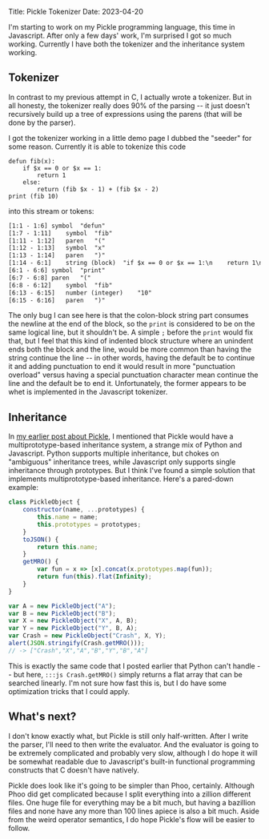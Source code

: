 Title: Pickle Tokenizer
Date: 2023-04-20

I'm starting to work on my Pickle programming language, this time in Javascript. After only a few days' work, I'm surprised I got so much working. Currently I have both the tokenizer and the inheritance system working.

## Tokenizer

In contrast to my previous attempt in C, I actually wrote a tokenizer. But in all honesty, the tokenizer really does 90% of the parsing -- it just doesn't recursively build up a tree of expressions using the parens (that will be done by the parser).

I got the tokenizer working in a little demo page I dubbed the "seeder" for some reason. Currently it is able to tokenize this code

```pickle
defun fib(x):
    if $x == 0 or $x == 1:
        return 1
    else:
        return (fib $x - 1) + (fib $x - 2)
print (fib 10)
```

into this stream or tokens:

```txt
[1:1 - 1:6]	symbol 	"defun"	
[1:7 - 1:11]	symbol 	"fib"	
[1:11 - 1:12]	paren 	"("	
[1:12 - 1:13]	symbol 	"x"	
[1:13 - 1:14]	paren 	")"	
[1:14 - 6:1]	string (block)	"if $x == 0 or $x == 1:\n    return 1\nelse:\n    return (fib $x - 1) + (fib $x - 2)"	
[6:1 - 6:6]	symbol 	"print"	
[6:7 - 6:8]	paren 	"("	
[6:8 - 6:12]	symbol 	"fib"	
[6:13 - 6:15]	number (integer)	"10"	
[6:15 - 6:16]	paren 	")"	
```

The only bug I can see here is that the colon-block string part consumes the newline at the end of the block, so the `print` is considered to be on the same logical line, but it shouldn't be. A simple `;` before the `print` would fix that, but I feel that this kind of indented block structure where an unindent ends both the block and the line, would be more common than having the string continue the line -- in other words, having the default be to continue it and adding punctuation to end it would result in more "punctuation overload" versus having a special punctuation character mean continue the line and the default be to end it. Unfortunately, the former appears to be whet is implemented in the Javascript tokenizer.

## Inheritance

In [my earlier post about Pickle]({filename}../c/pickles.md), I mentioned that Pickle would have a multiprototype-based inheritance system, a strange mix of Python and Javascript. Python supports multiple inheritance, but chokes on "ambiguous" inheritance trees, while Javascript only supports single inheritance through prototypes. But I think I've found a simple solution that implements multiprototype-based inheritance. Here's a pared-down example:

```js
class PickleObject {
    constructor(name, ...prototypes) {
        this.name = name;
        this.prototypes = prototypes;
    }
    toJSON() {
        return this.name;
    }
    getMRO() {
        var fun = x => [x].concat(x.prototypes.map(fun));
        return fun(this).flat(Infinity);
    }
}

var A = new PickleObject("A");
var B = new PickleObject("B");
var X = new PickleObject("X", A, B);
var Y = new PickleObject("Y", B, A);
var Crash = new PickleObject("Crash", X, Y);
alert(JSON.stringify(Crash.getMRO()));
// -> ["Crash","X","A","B","Y","B","A"]
```

This is exactly the same code that I posted earlier that Python can't handle -- but here, `:::js Crash.getMRO()` simply returns a flat array that can be searched linearly. I'm not sure how fast this is, but I do have some optimization tricks that I could apply.

## What's next?

I don't know exactly what, but Pickle is still only half-written. After I write the parser, I'll need to then write the evaluator. And the evaluator is going to be extremely complicated and probably very slow, although I do hope it will be somewhat readable due to Javascript's built-in functional programming constructs that C doesn't have natively.

Pickle does look like it's going to be simpler than Phoo, certainly. Although Phoo did get complicated because I split everything into a zillion different files. One huge file for everything may be a bit much, but having a bazillion files and none have any more than 100 lines apiece is also a bit much. Aside from the weird operator semantics, I do hope Pickle's flow will be easier to follow.
